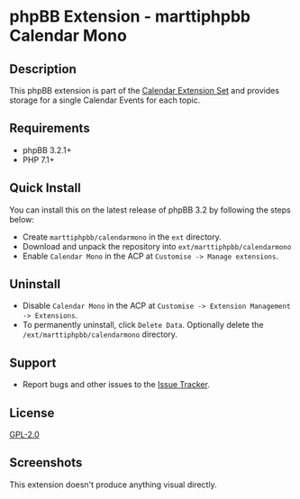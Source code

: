 # phpBB Extension - marttiphpbb Calendar Mono

## Description

This phpBB extension is part of the [Calendar Extension Set](doc/calendar-set.md) and provides storage for a single Calendar Events for each topic.

## Requirements

* phpBB 3.2.1+
* PHP 7.1+

## Quick Install

You can install this on the latest release of phpBB 3.2 by following the steps below:

* Create `marttiphpbb/calendarmono` in the `ext` directory.
* Download and unpack the repository into `ext/marttiphpbb/calendarmono`
* Enable `Calendar Mono` in the ACP at `Customise -> Manage extensions`.

## Uninstall

* Disable `Calendar Mono` in the ACP at `Customise -> Extension Management -> Extensions`.
* To permanently uninstall, click `Delete Data`. Optionally delete the `/ext/marttiphpbb/calendarmono` directory.

## Support

* Report bugs and other issues to the [Issue Tracker](https://github.com/marttiphpbb/phpbb-ext-calendarmono/issues).

## License

[GPL-2.0](license.txt)

## Screenshots

This extension doesn't produce anything visual directly.
